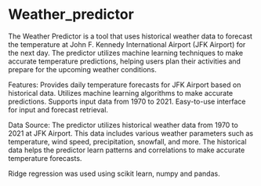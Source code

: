 # Weather_predictor
The Weather Predictor is a tool that uses historical weather data to forecast the temperature at John F. Kennedy International Airport (JFK Airport) for the next day. The predictor utilizes machine learning techniques to make accurate temperature predictions, helping users plan their activities and prepare for the upcoming weather conditions.

Features:
Provides daily temperature forecasts for JFK Airport based on historical data.
Utilizes machine learning algorithms to make accurate predictions.
Supports input data from 1970 to 2021.
Easy-to-use interface for input and forecast retrieval.

Data Source:
The predictor utilizes historical weather data from 1970 to 2021 at JFK Airport. This data includes various weather parameters such as temperature, wind speed, precipitation, snowfall, and more. The historical data helps the predictor learn patterns and correlations to make accurate temperature forecasts.

Ridge regression was used using scikit learn, numpy and pandas.
